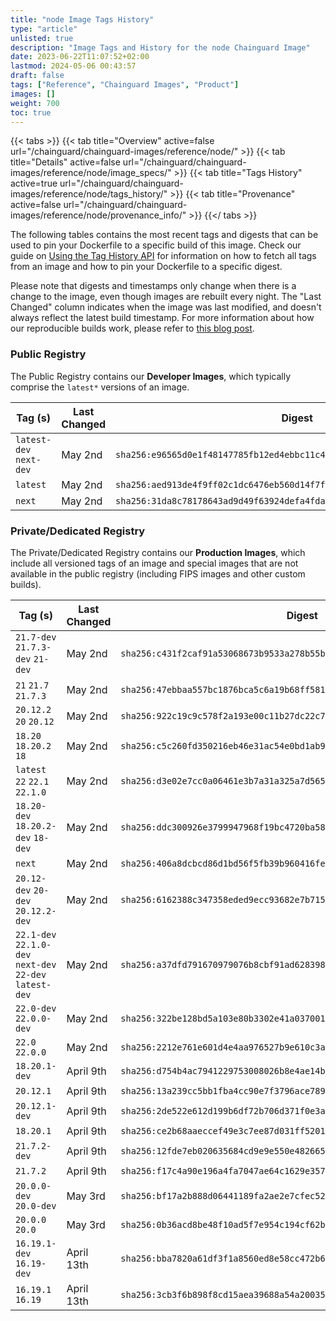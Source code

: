 ```yaml
---
title: "node Image Tags History"
type: "article"
unlisted: true
description: "Image Tags and History for the node Chainguard Image"
date: 2023-06-22T11:07:52+02:00
lastmod: 2024-05-06 00:43:57
draft: false
tags: ["Reference", "Chainguard Images", "Product"]
images: []
weight: 700
toc: true
---
```


{{< tabs >}}
{{< tab title="Overview" active=false url="/chainguard/chainguard-images/reference/node/" >}}
{{< tab title="Details" active=false url="/chainguard/chainguard-images/reference/node/image_specs/" >}}
{{< tab title="Tags History" active=true url="/chainguard/chainguard-images/reference/node/tags_history/" >}}
{{< tab title="Provenance" active=false url="/chainguard/chainguard-images/reference/node/provenance_info/" >}}
{{</ tabs >}}

The following tables contains the most recent tags and digests that can be used to pin your Dockerfile to a specific build of this image. Check our guide on [Using the Tag History API](/chainguard/chainguard-images/using-the-tag-history-api/) for information on how to fetch all tags from an image and how to pin your Dockerfile to a specific digest.

Please note that digests and timestamps only change when there is a change to the image, even though images are rebuilt every night. The "Last Changed" column indicates when the image was last modified, and doesn't always reflect the latest build timestamp. For more information about how our reproducible builds work, please refer to [this blog post](https://www.chainguard.dev/unchained/reproducing-chainguards-reproducible-image-builds).

### Public Registry
The Public Registry contains our **Developer Images**, which typically comprise the `latest*` versions of an image.

| Tag (s)                  | Last Changed | Digest                                                                    |
|--------------------------|--------------|---------------------------------------------------------------------------|
|  `latest-dev` `next-dev` | May 2nd      | `sha256:e96565d0e1f48147785fb12ed4ebbc11c4e7ddd7fd971d62d2fdfa5ec922a16d` |
|  `latest`                | May 2nd      | `sha256:aed913de4f9ff02c1dc6476eb560d14f7f9aea1de5c0e1d8dcbf90870657acd3` |
|  `next`                  | May 2nd      | `sha256:31da8c78178643ad9d49f63924defa4fda2883c16f37c56eee080e768d025e39` |


### Private/Dedicated Registry
The Private/Dedicated Registry contains our **Production Images**, which include all versioned tags of an image and special images that are not available in the public registry (including FIPS images and other custom builds).

| Tag (s)                                                   | Last Changed | Digest                                                                    |
|-----------------------------------------------------------|--------------|---------------------------------------------------------------------------|
|  `21.7-dev` `21.7.3-dev` `21-dev`                         | May 2nd      | `sha256:c431f2caf91a53068673b9533a278b55bcbc13458212ee894eea338ef246b12d` |
|  `21` `21.7` `21.7.3`                                     | May 2nd      | `sha256:47ebbaa557bc1876bca5c6a19b68ff58197bda927e945c7d76c534a37f5dff59` |
|  `20.12.2` `20` `20.12`                                   | May 2nd      | `sha256:922c19c9c578f2a193e00c11b27dc22c7354e486017dea73b3fb7fa6a31cc5c0` |
|  `18.20` `18.20.2` `18`                                   | May 2nd      | `sha256:c5c260fd350216eb46e31ac54e0bd1ab9b51dee16edf2e555dfcba35060878c0` |
|  `latest` `22` `22.1` `22.1.0`                            | May 2nd      | `sha256:d3e02e7cc0a06461e3b7a31a325a7d56577d58d16971e83a92d3473634396e7d` |
|  `18.20-dev` `18.20.2-dev` `18-dev`                       | May 2nd      | `sha256:ddc300926e3799947968f19bc4720ba581263ca202edddac10c0f53ffce7e2dc` |
|  `next`                                                   | May 2nd      | `sha256:406a8dcbcd86d1bd56f5fb39b960416fe702702bd5a024e390b25281cac59478` |
|  `20.12-dev` `20-dev` `20.12.2-dev`                       | May 2nd      | `sha256:6162388c347358eded9ecc93682e7b715b39f63f30fc8394488e9eeabc1e0fd9` |
|  `22.1-dev` `22.1.0-dev` `next-dev` `22-dev` `latest-dev` | May 2nd      | `sha256:a37dfd791670979076b8cbf91ad628398a433e3f8a6b7286da3f9555c806106d` |
|  `22.0-dev` `22.0.0-dev`                                  | May 2nd      | `sha256:322be128bd5a103e80b3302e41a037001d7d5b550683153db9bd7ffeb18f84fd` |
|  `22.0` `22.0.0`                                          | May 2nd      | `sha256:2212e761e601d4e4aa976527b9e610c3ac3ba6984987451128da61ddc12df585` |
|  `18.20.1-dev`                                            | April 9th    | `sha256:d754b4ac7941229753008026b8e4ae14bac29e0a7d3f2388b2ee23945fb7e24c` |
|  `20.12.1`                                                | April 9th    | `sha256:13a239cc5bb1fba4cc90e7f3796ace78930915c61f8f3b5a9c9c25df8d4d12a2` |
|  `20.12.1-dev`                                            | April 9th    | `sha256:2de522e612d199b6df72b706d371f0e3a206d5bbd5f8f721c006fa4af5c67c1f` |
|  `18.20.1`                                                | April 9th    | `sha256:ce2b68aaeccef49e3c7ee87d031ff52010c376bf99424d9d08251a503354adbc` |
|  `21.7.2-dev`                                             | April 9th    | `sha256:12fde7eb020635684cd9e9e550e4826656c1006f5b549210048a79a8c6c9c25b` |
|  `21.7.2`                                                 | April 9th    | `sha256:f17c4a90e196a4fa7047ae64c1629e3577ebd45470029a1970a9c1a5a86aa529` |
|  `20.0.0-dev` `20.0-dev`                                  | May 3rd      | `sha256:bf17a2b888d06441189fa2ae2e7cfec52a040222a15c4ec8f3bcf390e802b460` |
|  `20.0.0` `20.0`                                          | May 3rd      | `sha256:0b36acd8be48f10ad5f7e954c194cf62be13ae4eb5d6f7a998beac7d5938cbe0` |
|  `16.19.1-dev` `16.19-dev`                                | April 13th   | `sha256:bba7820a61df3f1a8560ed8e58cc472b63bde7211a28c53408ddc037de324b39` |
|  `16.19.1` `16.19`                                        | April 13th   | `sha256:3cb3f6b898f8cd15aea39688a54a20035e0f62fed358799fcd162283f535bb54` |

